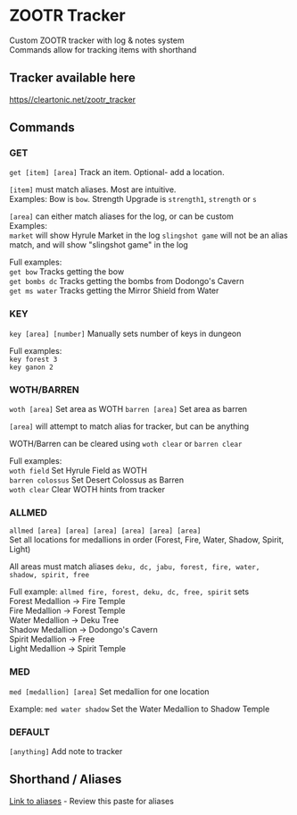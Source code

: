 # ZOOTR Tracker

Custom ZOOTR tracker with log & notes system  
Commands allow for tracking items with shorthand 

## Tracker available here
[https//cleartonic.net/zootr_tracker](https//cleartonic.net/zootr_tracker)



## Commands

### GET
`get [item] [area]`  Track an item. Optional- add a location.  

`[item]` must match aliases. Most are intuitive.  
Examples: Bow is `bow`. Strength Upgrade is `strength1`, `strength` or `s`  

`[area]` can either match aliases for the log, or can be custom  
Examples:  
`market` will show Hyrule Market in the log
`slingshot game` will not be an alias match, and will show "slingshot game" in the log

Full examples:  
`get bow` Tracks getting the bow  
`get bombs dc` Tracks getting the bombs from Dodongo's Cavern  
`get ms water` Tracks getting the Mirror Shield from Water  

### KEY

`key [area] [number]` Manually sets number of keys in dungeon  

Full examples:  
`key forest 3`  
`key ganon 2`   

### WOTH/BARREN 
`woth [area]`  Set area as WOTH
`barren [area]` Set area as barren

`[area]` will attempt to match alias for tracker, but can be anything

WOTH/Barren can be cleared using `woth clear` or `barren clear`

Full examples:  
`woth field` Set Hyrule Field as WOTH  
`barren colossus` Set Desert Colossus as Barren  
`woth clear` Clear WOTH hints from tracker  

### ALLMED
`allmed [area] [area] [area] [area] [area] [area]`   
Set all locations for medallions in order (Forest, Fire, Water, Shadow, Spirit, Light)  

All areas must match aliases `deku, dc, jabu, forest, fire, water, shadow, spirit, free`  

Full example:
`allmed fire, forest, deku, dc, free, spirit` sets  
Forest Medallion -> Fire Temple  
Fire Medallion -> Forest Temple  
Water Medallion -> Deku Tree  
Shadow Medallion -> Dodongo's Cavern  
Spirit Medallion -> Free  
Light Medallion -> Spirit Temple  

### MED
`med [medallion] [area]` Set medallion for one location

Example:
`med water shadow` Set the Water Medallion to Shadow Temple


### DEFAULT

`[anything]` Add note to tracker


## Shorthand / Aliases
[Link to aliases](https//pastebin.com/Jva1gTta) - Review this paste for aliases